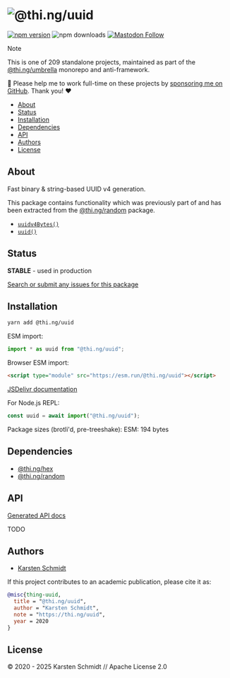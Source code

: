 <!-- This file is generated - DO NOT EDIT! -->
<!-- Please see: https://github.com/thi-ng/umbrella/blob/develop/CONTRIBUTING.md#changes-to-readme-files -->
# ![@thi.ng/uuid](https://raw.githubusercontent.com/thi-ng/umbrella/develop/assets/banners/thing-uuid.svg?08610c5d)

[![npm version](https://img.shields.io/npm/v/@thi.ng/uuid.svg)](https://www.npmjs.com/package/@thi.ng/uuid)
![npm downloads](https://img.shields.io/npm/dm/@thi.ng/uuid.svg)
[![Mastodon Follow](https://img.shields.io/mastodon/follow/109331703950160316?domain=https%3A%2F%2Fmastodon.thi.ng&style=social)](https://mastodon.thi.ng/@toxi)

> [!NOTE]
> This is one of 209 standalone projects, maintained as part
> of the [@thi.ng/umbrella](https://github.com/thi-ng/umbrella/) monorepo
> and anti-framework.
>
> 🚀 Please help me to work full-time on these projects by [sponsoring me on
> GitHub](https://github.com/sponsors/postspectacular). Thank you! ❤️

- [About](#about)
- [Status](#status)
- [Installation](#installation)
- [Dependencies](#dependencies)
- [API](#api)
- [Authors](#authors)
- [License](#license)

## About

Fast binary & string-based UUID v4 generation.

This package contains functionality which was previously part of and has been
extracted from the [@thi.ng/random](https://thi.ng/random) package.

- [`uuidv4Bytes()`](https://docs.thi.ng/umbrella/uuid/functions/uuidv4Bytes.html)
- [`uuid()`](https://docs.thi.ng/umbrella/uuid/functions/uuid.html)

## Status

**STABLE** - used in production

[Search or submit any issues for this package](https://github.com/thi-ng/umbrella/issues?q=%5Buuid%5D+in%3Atitle)

## Installation

```bash
yarn add @thi.ng/uuid
```

ESM import:

```ts
import * as uuid from "@thi.ng/uuid";
```

Browser ESM import:

```html
<script type="module" src="https://esm.run/@thi.ng/uuid"></script>
```

[JSDelivr documentation](https://www.jsdelivr.com/)

For Node.js REPL:

```js
const uuid = await import("@thi.ng/uuid");
```

Package sizes (brotli'd, pre-treeshake): ESM: 194 bytes

## Dependencies

- [@thi.ng/hex](https://github.com/thi-ng/umbrella/tree/develop/packages/hex)
- [@thi.ng/random](https://github.com/thi-ng/umbrella/tree/develop/packages/random)

## API

[Generated API docs](https://docs.thi.ng/umbrella/uuid/)

TODO

## Authors

- [Karsten Schmidt](https://thi.ng)

If this project contributes to an academic publication, please cite it as:

```bibtex
@misc{thing-uuid,
  title = "@thi.ng/uuid",
  author = "Karsten Schmidt",
  note = "https://thi.ng/uuid",
  year = 2020
}
```

## License

&copy; 2020 - 2025 Karsten Schmidt // Apache License 2.0

